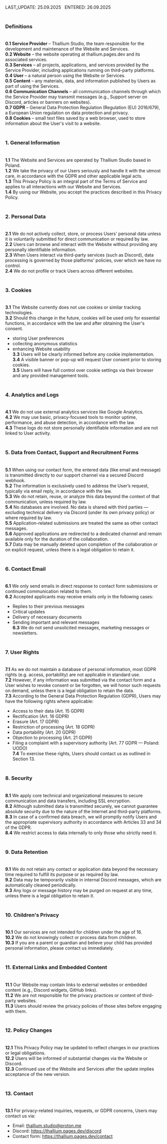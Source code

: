 LAST_UPDATE: 25.09.2025  
ENTERED: 26.09.2025

### <br> Definitions <br><br>
**0.1 Service Provider** – Thallium Studio, the team responsible for the development and maintenance of the Website and Services.<br>
**0.2 Website** – the website operating at thallium.pages.dev and its associated services.<br>
**0.3 Services** – all projects, applications, and services provided by the Service Provider, including applications running on third-party platforms.<br>
**0.4 User** – a natural person using the Website or Services.<br>
**0.5 Content** – any materials, data, and information published by Users as part of using the Services.<br>
**0.6 Communication Channels** – all communication channels through which the Service Provider may transmit messages (e.g., Support server on Discord, articles or banners on websites).<br>
**0.7 GDPR** – General Data Protection Regulation (Regulation (EU) 2016/679), a European Union regulation on data protection and privacy.<br>
**0.8 Cookies** – small text files saved by a web browser, used to store information about the User's visit to a website.<br>

### <br> 1. General Information <br><br>
**1.1** The Website and Services are operated by Thallium Studio based in Poland.<br>
**1.2** We take the privacy of our Users seriously and handle it with the utmost care, in accordance with the GDPR and other applicable legal acts.<br>
**1.3** This Privacy Policy is an integral part of the Terms of Service and applies to all interactions with our Website and Services.<br>
**1.4** By using our Website, you accept the practices described in this Privacy Policy.<br>

### <br> 2. Personal Data <br><br>
**2.1** We do not actively collect, store, or process Users' personal data unless it is voluntarily submitted for direct communication or required by law.<br>
**2.2** Users can browse and interact with the Website without providing any personally identifiable information.<br>
**2.3** When Users interact via third-party services (such as Discord), data processing is governed by those platforms' policies, over which we have no control.<br>
**2.4** We do not profile or track Users across different websites.<br>

### <br> 3. Cookies <br><br>
**3.1** The Website currently does not use cookies or similar tracking technologies.<br>
**3.2** Should this change in the future, cookies will be used only for essential functions, in accordance with the law and after obtaining the User's consent.<br>
- storing User preferences<br>
- collecting anonymous statistics<br>
- enhancing Website usability<br>
**3.3** Users will be clearly informed before any cookie implementation.<br>
**3.4** A visible banner or pop-up will request User consent prior to storing cookies.<br>
**3.5** Users will have full control over cookie settings via their browser and any provided management tools.<br>

### <br> 4. Analytics and Logs <br><br>
**4.1** We do not use external analytics services like Google Analytics.<br>
**4.2** We may use basic, privacy-focused tools to monitor uptime, performance, and abuse detection, in accordance with the law.<br>
**4.3** These logs do not store personally identifiable information and are not linked to User activity.<br>

### <br> 5. Data from Contact, Support and Recruitment Forms <br><br>
**5.1** When using our contact form, the entered data (like email and message) is transmitted directly to our support channel via a secured Discord webhook.<br>
**5.2** The information is exclusively used to address the User’s request, typically via email reply, in accordance with the law.<br>
**5.3** We do not retain, reuse, or analyze this data beyond the context of that communication, unless required by law.<br>
**5.4** No databases are involved. No data is shared with third parties — excluding technical delivery via Discord (under its own privacy policy) or where required by law.<br>
**5.5** Application-related submissions are treated the same as other contact messages.<br>
**5.6** Approved applications are redirected to a dedicated channel and remain available only for the duration of the collaboration.<br>
**5.7** Data may be manually deleted upon completion of the collaboration or on explicit request, unless there is a legal obligation to retain it.<br>

### <br> 6. Contact Email <br><br>
**6.1** We only send emails in direct response to contact form submissions or continued communication related to them.<br>
**6.2** Accepted applicants may receive emails only in the following cases:<br>
- Replies to their previous messages<br>
- Critical updates<br>
- Delivery of necessary documents<br>
- Sending important and relevant messages<br>
**6.3** We do not send unsolicited messages, marketing messages or newsletters.<br>

### <br> 7. User Rights <br><br>
**7.1** As we do not maintain a database of personal information, most GDPR rights (e.g. access, portability) are not applicable in standard use.<br>
**7.2** However, if any information was submitted via the contact form and a User wishes to revoke consent or be forgotten, we will honor such requests on demand, unless there is a legal obligation to retain the data.<br>
**7.3** According to the General Data Protection Regulation (GDPR), Users may have the following rights where applicable:<br>
- Access to their data (Art. 15 GDPR)<br>
- Rectification (Art. 16 GDPR)<br>
- Erasure (Art. 17 GDPR)<br>
- Restriction of processing (Art. 18 GDPR)<br>
- Data portability (Art. 20 GDPR)<br>
- Objection to processing (Art. 21 GDPR)<br>
- Filing a complaint with a supervisory authority (Art. 77 GDPR — Poland: UODO)<br>
**7.4** To exercise these rights, Users should contact us as outlined in Section 13.<br>

### <br> 8. Security <br><br>
**8.1** We apply core technical and organizational measures to secure communication and data transfers, including SSL encryption.<br>
**8.2** Although submitted data is transmitted securely, we cannot guarantee absolute security due to the nature of the Internet and third-party platforms.<br>
**8.3** In case of a confirmed data breach, we will promptly notify Users and the appropriate supervisory authority in accordance with Articles 33 and 34 of the GDPR.<br>
**8.4** We restrict access to data internally to only those who strictly need it.<br>

### <br> 9. Data Retention <br><br>
**9.1** We do not retain any contact or application data beyond the necessary time required to fulfill its purpose or as required by law.<br>
**9.2** Data may be temporarily visible in internal Discord messages, which are automatically cleaned periodically.<br>
**9.3** Any logs or message history may be purged on request at any time, unless there is a legal obligation to retain it.<br>

### <br> 10. Children's Privacy <br><br>
**10.1** Our services are not intended for children under the age of 16.<br>
**10.2** We do not knowingly collect or process data from children.<br>
**10.3** If you are a parent or guardian and believe your child has provided personal information, please contact us immediately.<br>

### <br> 11. External Links and Embedded Content <br><br>
**11.1** Our Website may contain links to external websites or embedded content (e.g., Discord widgets, GitHub links).<br>
**11.2** We are not responsible for the privacy practices or content of third-party websites.<br>
**11.3** Users should review the privacy policies of those sites before engaging with them.<br>

### <br> 12. Policy Changes <br><br>
**12.1** This Privacy Policy may be updated to reflect changes in our practices or legal obligations.<br>
**12.2** Users will be informed of substantial changes via the Website or Discord.<br>
**12.3** Continued use of the Website and Services after the update implies acceptance of the new version.<br>

### <br> 13. Contact <br><br>
**13.1** For privacy-related inquiries, requests, or GDPR concerns, Users may contact us via:<br>
- Email: thallium.studio@proton.me<br>
- Discord: https://thallium.pages.dev/discord<br>
- Contact form: https://thallium.pages.dev/contact<br>
